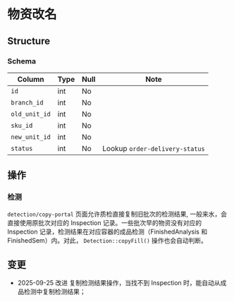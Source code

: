 # 物资改名

Structure
--------------------------------------------------------------------------

### Schema
Column                              | Type      | Null | Note
------------------------------------|-----------|------|-------
`id`                                | int       | No   | 
`branch_id`                         | int       | No   | 
`old_unit_id`                       | int       | No   | 
`sku_id`                            | int       | No   | 
`new_unit_id`                       | int       | No   | 
`status`                            | int       | No   | Lookup `order-delivery-status` 

操作
--------------------------------------------------------------------------

### 检测

`detection/copy-portal` 页面允许质检直接复制旧批次的检测结果, 一般来水，会直接使用原批次对应的 Inspection 记录。一些批次早的物资没有对应的 Inspection 记录，检测结果在对应容器的成品检测（FinishedAnalysis 和 FinishedSem）内。对此， `Detection::copyFill()` 操作也会自动判断。

变更
--------------------------------------------------------------------------
- 2025-09-25 改进 复制检测结果操作，当找不到 Inspection 时，能自动从成品检测中复制检测结果；
